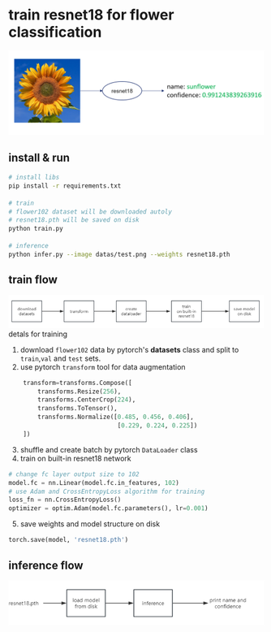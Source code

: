 # train resnet18 for flower classification
![Alt text](images/image.png)
## install & run
```bash
# install libs
pip install -r requirements.txt

# train
# flower102 dataset will be downloaded autoly
# resnet18.pth will be saved on disk
python train.py

# inference
python infer.py --image datas/test.png --weights resnet18.pth

```
## train flow
![Alt text](images/train.png)
detals for training
1. download ```flower102``` data by pytorch's **datasets** class and split to `train`,`val` and `test` sets.
2. use pytorch `transform` tool for data augmentation
```python
    transform=transforms.Compose([
        transforms.Resize(256),
        transforms.CenterCrop(224),
        transforms.ToTensor(),
        transforms.Normalize([0.485, 0.456, 0.406],
                              [0.229, 0.224, 0.225])
    ])
```
3. shuffle and create batch by pytorch `DataLoader` class
4. train on built-in resnet18 network
```python
# change fc layer output size to 102
model.fc = nn.Linear(model.fc.in_features, 102)
# use Adam and CrossEntropyLoss algorithm for training
loss_fn = nn.CrossEntropyLoss()
optimizer = optim.Adam(model.fc.parameters(), lr=0.001)

```
5. save weights and model structure on disk
```python
torch.save(model, 'resnet18.pth')
```
## inference flow
![Alt text](images/infer.png)